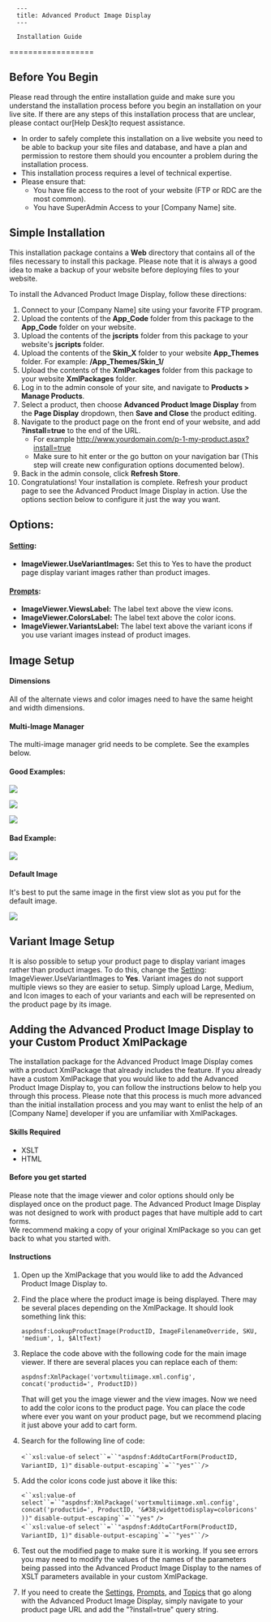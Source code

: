 
      ---
      title: Advanced Product Image Display
      ---

      Installation Guide
==================

Before You Begin
----------------

Please read through the entire installation guide and make sure you understand the installation process before you begin an installation on your live site. If there are any steps of this installation process that are unclear, please contact our\[Help Desk\]to request assistance.

*   In order to safely complete this installation on a live website you need to be able to backup your site files and database, and have a plan and permission to restore them should you encounter a problem during the installation process.
*   This installation process requires a level of technical expertise.
*   Please ensure that:
    *   You have file access to the root of your website (FTP or RDC are the most common).
    *   You have SuperAdmin Access to your \[Company Name\] site.

Simple Installation
-------------------

This installation package contains a **Web** directory that contains all of the files necessary to install this package. Please note that it is always a good idea to make a backup of your website before deploying files to your website.

To install the Advanced Product Image Display, follow these directions:

1.  Connect to your \[Company Name\] site using your favorite FTP program.
2.  Upload the contents of the **App\_Code** folder from this package to the **App\_Code** folder on your website.
3.  Upload the contents of the **jscripts** folder from this package to your website's **jscripts** folder.
4.  Upload the contents of the **Skin\_X** folder to your website **App\_Themes** folder. For example: **/App\_Themes/Skin\_1/**
5.  Upload the contents of the **XmlPackages** folder from this package to your website **XmlPackages** folder.
6.  Log in to the admin console of your site, and navigate to **Products > Manage Products**.
7.  Select a product, then choose **Advanced Product Image Display** from the **Page Display** dropdown, then **Save and Close** the product editing.
8.  Navigate to the product page on the front end of your website, and add **?install=true** to the end of the URL.
    *   For example http://www.yourdomain.com/p-1-my-product.aspx?install=true
    *   Make sure to hit enter or the go button on your navigation bar (This step will create new configuration options documented below).
9.  Back in the admin console, click **Refresh Store**.
10.  Congratulations! Your installation is complete. Refresh your product page to see the Advanced Product Image Display in action. Use the options section below to configure it just the way you want.

Options:
--------

#### [Setting](default.aspx?pageid=settings): 

#### 

*   **ImageViewer.UseVariantImages:** Set this to Yes to have the product page display variant images rather than product images.

#### [Prompts](default.aspx?pageid=prompts):  

*   **ImageViewer.ViewsLabel:** The label text above the view icons.
*   **ImageViewer.ColorsLabel:** The label text above the color icons.
*   **ImageViewer.VariantsLabel:** The label text above the variant icons if you use variant images instead of product images.

Image Setup
-----------

#### Dimensions

All of the alternate views and color images need to have the same height and width dimensions.

#### Multi-Image Manager

The multi-image manager grid needs to be complete. See the examples below.

#### Good Examples:

![](./images/goodexample1.jpg)

![](./images/goodexample2.jpg)

![](./images/goodexample3.jpg)

#### Bad Example:

![](./images/badexample.jpg)

#### Default Image

It's best to put the same image in the first view slot as you put for the default image.

![](./images/defaultimage.jpg)

Variant Image Setup
-------------------

It is also possible to setup your product page to display variant images rather than product images. To do this, change the [Setting](default.aspx?pageid=settings): ImageViewer.UseVariantImages to **Yes**. Variant images do not support multiple views so they are easier to setup. Simply upload Large, Medium, and Icon images to each of your variants and each will be represented on the product page by its image.

Adding the Advanced Product Image Display to your Custom Product XmlPackage
---------------------------------------------------------------------------

The installation package for the Advanced Product Image Display comes with a product XmlPackage that already includes the feature. If you already have a custom XmlPackage that you would like to add the Advanced Product Image Display to, you can follow the instructions below to help you through this process. Please note that this process is much more advanced than the initial installation process and you may want to enlist the help of an \[Company Name\] developer if you are unfamiliar with XmlPackages.

#### Skills Required

*   XSLT
*   HTML

#### Before you get started

Please note that the image viewer and color options should only be displayed once on the product page. The Advanced Product Image Display was not designed to work with product pages that have multiple add to cart forms.  
We recommend making a copy of your original XmlPackage so you can get back to what you started with.  
  

#### Instructions

1.  Open up the XmlPackage that you would like to add the Advanced Product Image Display to.  
      
    
2.  Find the place where the product image is being displayed. There may be several places depending on the XmlPackage. It should look something link this:  
    
    `aspdnsf:LookupProductImage(ProductID, ImageFilenameOverride, SKU, 'medium', 1, $AltText)`
    
      
    
3.  Replace the code above with the following code for the main image viewer. If there are several places you can replace each of them:  
    
    `aspdnsf:XmlPackage('vortxmultiimage.xml.config', concat('productid=', ProductID))`
    
      
    That will get you the image viewer and the view images. Now we need to add the color icons to the product page. You can place the code where ever you want on your product page, but we recommend placing it just above your add to cart form.  
      
    
4.  Search for the following line of code:  
    
    `<``xsl:value-of` `select``=``"aspdnsf:AddtoCartForm(ProductID, VariantID, 1)"` `disable-output-escaping``=``"yes"``/>`
    
      
      
    
5.  Add the color icons code just above it like this: 
    
    `<``xsl:value-of` `select``=``"aspdnsf:XmlPackage('vortxmultiimage.xml.config', concat('productid=', ProductID, '&#38;widgettodisplay=coloricons' ))"` `disable-output-escaping``=``"yes"` `/>`  
    `<``xsl:value-of` `select``=``"aspdnsf:AddtoCartForm(ProductID, VariantID, 1)"` `disable-output-escaping``=``"yes"``/>`
    
6.  Test out the modified page to make sure it is working. If you see errors you may need to modify the values of the names of the parameters being passed into the Advanced Product Image Display to the names of XSLT parameters available in your custom XmlPackage.  
      
    
7.  If you need to create the [Settings](default.aspx?pageid=settings), [Prompts](default.aspx?pageid=prompts), and [Topics](default.aspx?pageid=topics) that go along with the Advanced Product Image Display, simply navigate to your product page URL and add the "?install=true" query string.
      